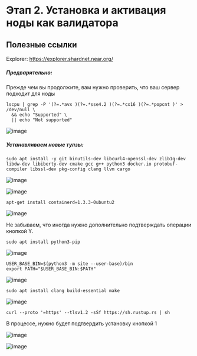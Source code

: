 # Этап 2. Установка и активация ноды как валидатора

## Полезные ссылки

Explorer: https://explorer.shardnet.near.org/ 

##### Предварительно:

Прежде чем вы продолжите, вам нужно проверить, что ваш сервер подходит для ноды

```
lscpu | grep -P '(?=.*avx )(?=.*sse4.2 )(?=.*cx16 )(?=.*popcnt )' > /dev/null \
  && echo "Supported" \
  || echo "Not supported"
```

![image](https://user-images.githubusercontent.com/107760840/184494409-a69ff79a-59d1-46ab-b223-c8e79d290896.png)

##### Устанавливаем новые тулзы:

```
sudo apt install -y git binutils-dev libcurl4-openssl-dev zlib1g-dev libdw-dev libiberty-dev cmake gcc g++ python3 docker.io protobuf-compiler libssl-dev pkg-config clang llvm cargo
```

![image](https://user-images.githubusercontent.com/107760840/184494444-a7a10b67-765f-4b14-91bb-53397f21d4ee.png)

![image](https://user-images.githubusercontent.com/107760840/184494453-d9ea40eb-8953-4ce2-b724-764d4ec3d820.png)

```
apt-get install containerd=1.3.3-0ubuntu2
```

![image](https://user-images.githubusercontent.com/107760840/184494501-65031fa0-81af-42e4-b798-d781e9e144e8.png)

Не забываем, что иногда нужно дополнительно подтверждать операции кнопкой Y.

```
sudo apt install python3-pip
```

![image](https://user-images.githubusercontent.com/107760840/184494565-9d82f6d0-a40e-430f-9553-64d42018d516.png)

```
USER_BASE_BIN=$(python3 -m site --user-base)/bin
export PATH="$USER_BASE_BIN:$PATH"
```

![image](https://user-images.githubusercontent.com/107760840/184494593-b56d8a3b-809c-4f0a-ad7f-78ac9d53b82e.png)

```
sudo apt install clang build-essential make
```

![image](https://user-images.githubusercontent.com/107760840/184494607-bb0d8424-acaa-4de9-8c3a-83d3417ea845.png)

```
curl --proto '=https' --tlsv1.2 -sSf https://sh.rustup.rs | sh
```

В процессе, нужно будет подтвердить установку кнопкой 1

![image](https://user-images.githubusercontent.com/107760840/184494640-a2da443c-7361-4917-9855-69f209f9c309.png)

![image](https://user-images.githubusercontent.com/107760840/184494681-adcb08a4-8258-4b2e-868a-00cdc81f0a15.png)








